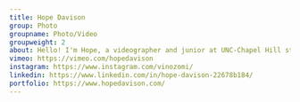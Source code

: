 ```yaml
---
title: Hope Davison
group: Photo
groupname: Photo/Video
groupweight: 2
about: Hello! I'm Hope, a videographer and junior at UNC-Chapel Hill studying journalism and global studies. My spirit animal is a raccoon.
vimeo: https://vimeo.com/hopedavison
instagram: https://www.instagram.com/vinozomi/
linkedin: https://www.linkedin.com/in/hope-davison-22678b184/
portfolio: https://www.hopedavison.com/
---
```

